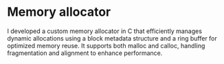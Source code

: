 <h1>
    Memory allocator
</h1>
I developed a custom memory allocator in C that efficiently manages dynamic allocations using a block metadata structure and a ring buffer for optimized memory reuse. It supports both malloc and calloc, handling fragmentation and alignment to enhance performance.
<br> </br>
